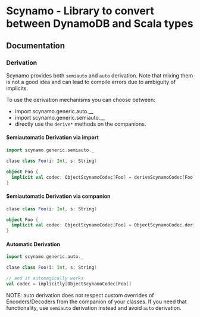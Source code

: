 # Scynamo - Library to convert between DynamoDB and Scala types

## Documentation

### Derivation

Scynamo provides both `semiauto` and `auto` derivation.  Note that
mixing them is not a good idea and can lead to compile errors due to
ambiguity of implicits.

To use the derivation mechanisms you can choose between:

- import scynamo.generic.auto.__
- import scynamo.generic.semiauto.__
- directly use the `derive*` methods on the companions.

#### Semiautomatic Derivation via import

```scala
import scynamo.generic.semiauto._

clase class Foo(i: Int, s: String)

object Foo {
  implicit val codec: ObjectScynamoCodec[Foo] = deriveScynamoCodec[Foo]
}
```

#### Semiautomatic Derivation via companion

```scala
clase class Foo(i: Int, s: String)

object Foo {
  implicit val codec: ObjectScynamoCodec[Foo] = ObjectScynamoCodec.deriveScynamoCodec[Foo]
}
```

#### Automatic Derivation
```scala
import scynamo.generic.auto._

clase class Foo(i: Int, s: String)

// and it automagically works
val codec = implicitly[ObjectScynamoCodec[Foo]]
```

NOTE: auto derivation does not respect custom overrides of
Encoders/Decoders from the companion of your classes.  If you need
that functionality, use `semiauto` derivation instead and avoid `auto`
derivation.
